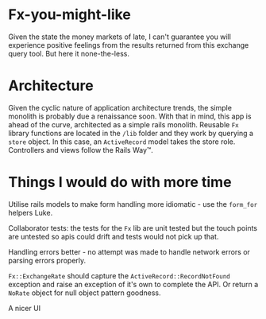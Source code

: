 # Fx-you-might-like

Given the state the money markets of late, I can't guarantee you will experience positive feelings from the results returned from this exchange query tool. But here it none-the-less.

# Architecture

Given the cyclic nature of application architecture trends, the simple monolith is probably due a renaissance soon. With that in mind, this app is ahead of the curve, architected as a simple rails monolith. Reusable `Fx` library functions are located in the `/lib` folder and they work by querying a `store` object. In this case, an `ActiveRecord` model takes the store role. Controllers and views follow the Rails Way™.

# Things I would do with more time

Utilise rails models to make form handling more idiomatic - use the `form_for` helpers Luke.

Collaborator tests: the tests for the `Fx` lib are unit tested but the touch points are untested so apis could drift and tests would not pick up that.

Handling errors better - no attempt was made to handle network errors or parsing errors properly.

`Fx::ExchangeRate` should capture the `ActiveRecord::RecordNotFound` exception and raise an exception of it's own to complete the API. Or return a `NoRate` object for null object pattern goodness.

A nicer UI

